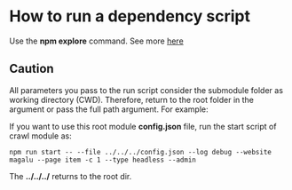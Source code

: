 # How to run a dependency script

Use the **npm explore** command. See more [here](https://www.arnaupujol.com/how-to-run-a-package-json-script-from-a-node-modules-dependency-with-npm-and-yarn/)

## Caution

All parameters you pass to the run script consider the submodule folder as working directory (CWD). Therefore, return to the root folder in the argument or pass the full path argument. For example:

If you want to use this root module **config.json** file, run the start script of crawl module as:

```
npm run start -- --file ../../../config.json --log debug --website magalu --page item -c 1 --type headless --admin
```

The **../../../** returns to the root dir.
